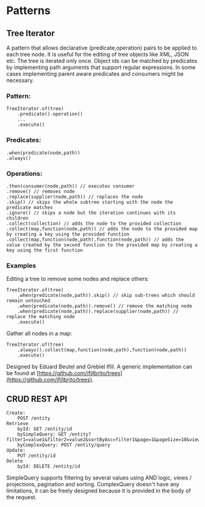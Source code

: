 # Patterns

## Tree Iterator

A pattern that allows declarative (predicate,operation) pairs to be applied to each tree node.
It is useful for the editing of tree objects like XML, JSON etc.
The tree is iterated only once.
Object ids can be matched by predicates by implementing path arguments that support regular expressions.
In some cases implementing parent aware predicates and consumers might be necessary.
    
### Pattern:

    TreeIterator.of(tree)
        .predicate().operation()
        ...
        .execute()
        
### Predicates:

    .when(predicate(node,path))
    .always()
    
### Operations:

    .then(consumer(node,path)) // executes consumer 
    .remove() // removes node 
    .replace(supplier(node,path)) // replaces the node
    .skip() // skips the whole subtree starting with the node the predicate matches
    .ignore() // skips a node but the iteration continues with its children
    .collect(collection) // adds the node to the provided collection
    .collect(map,function(node,path)) // adds the node to the provided map by creating a key using the provided function
    .collect(map,function(node,path),function(node,path)) // adds the value created by the second function to the provided map by creating a key using the first function 
    
### Examples

Editing a tree to remove some nodes and replace others:

    TreeIterator.of(tree)
        .when(predicate(node,path)).skip() // skip sub-trees which should remain untouched
        .when(predicate(node,path)).remove() // remove the matching node
        .when(predicate(node,path)).replace(supplier(node,path)) // replace the matching node
        .execute()
        
Gather all nodes in a map:

    TreeIterator.of(tree)
        .always().collect(map,function(node,path),function(node,path))
        .execute()

       
Designed by Eduard Beutel and Grebiel Ifill.
A generic implementation can be found at [https://github.com/ifillbrito/trees](https://github.com/ifillbrito/trees).

## CRUD REST API

    Create:
        POST /entity
    Retrieve
        byId: GET /entity/id
        bySimpleQuery: GET /entity?filter1=value1&filter2=value2&sortByAsc=filter1&page=1&pageSize=10&view=summary
        byComplexQuery: POST /entity/query
    Update:
        PUT /entity/id
    Delete
        byId: DELETE /entity/id
        
SimpleQuery supports filtering by several values using AND logic, views / projections, pagination and sorting.
ComplexQuery doesn't have any limitations, it can be freely designed because it is provided in the body of the request.
